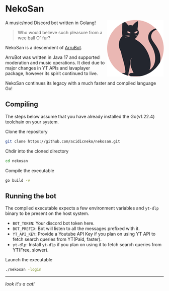 # NekoSan

A music/mod Discord bot written in Golang!
<img src="https://github.com/acidicneko/nekosan/blob/main/assets/cat-rounded.png?raw=true" align="right" alt="logo">

> Who would believe such pleasure from a wee ball O' fur?

NekoSan is a descendent of [ArruBot](https://github.com/acidicneko/ArruBot).

ArruBot was written in Java 17 and supported moderation and music operations.
It died due to major changes in YT APIs and lavaplayer package, however its spirit continued to live.

NekoSan continues its legacy with a much faster and compiled language Go!

## Compiling
The steps below assume that you have already installed the Go(v1.22.4) toolchain on your system.

Clone the repository
```sh
git clone https://github.com/acidicneko/nekosan.git
```

Chdir into the cloned directory
```sh
cd nekosan
```

Compile the executable
```sh
go build -v
```

## Running the bot
The compiled executable expects a few environment variables and `yt-dlp` binary to be present on the host system.

- `BOT_TOKEN`: Your discord bot token here.
- `BOT_PREFIX`: Bot will listen to all the messages prefixed with it.
- `YT_API_KEY`: Provide a Youtube API Key if you plan on using YT API to fetch search queries from YT(Paid, faster).
- `yt-dlp`: Install `yt-dlp` if you plan on using it to fetch search queries from YT(Free, slower).

Launch the executable
```sh
./nekosan -login
```

<hr>

*look it's a cat!*
